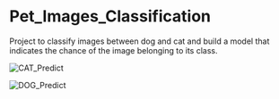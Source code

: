 # Pet_Images_Classification
Project to classify images between dog and cat and build a model that indicates the chance of the image belonging to its class.


![CAT_Predict](https://user-images.githubusercontent.com/49773277/110039838-965c7800-7d20-11eb-95bb-fd5e48516b6c.gif)

![DOG_Predict](https://user-images.githubusercontent.com/49773277/110039886-a83e1b00-7d20-11eb-9843-0f37864cc2a1.gif)
